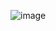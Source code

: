 ![image](https://github.com/naob30/cibersecurity-desafio-ransomware/assets/138700377/8fbeb169-eb46-4bca-a9ad-a9f8e74f9cb5)
